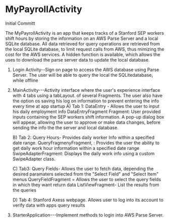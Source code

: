 # MyPayrollActivity
Initial Committ


The MyPayrollActivity is an app that keeps tracks of a Stanford SEP workers shift hours by storing the information
on an AWS Parse Server and a local SQLite database. All data retrieved for query operations are retrieved from 
the local SQLite database, to limit request calls from AWS, thus mimizing the cost for the AWS services. A hidden function is available, which 
allows the uses to download the parse server data to update the local database. 

1) Login Activity--Sign on page to access the AWS database using Parse Server. The user will be able to query the local 
                   the SQLitedatabase, while offline
2) MainActivity---Activity interface where the user's experience interface with 4 tabs using a tabLayout.
                of several Fragments. The user also have the option os saving his log on information to prevent entering the info every time 
                at app startup
      A) Tab 1: DataEntry - Allows the user to input his daily employment info
                DataEntryFragment Fragment:  User provided inputs containing the SEP workers shift information. A pop-up dialog
                box will appear, allowing the user to approve or make data changes, before sending the info the the server and 
                local database.
                
      B) Tab 2: Query Hours- Provides daily worker Info within a specified date range. 
                QueryFragmenyFragment, : Provides the user the ability to get daily work hour information within a specified date range
                SwipeAdapterFragment: Displays the daily work info using a custom SwipeAdapter class.
                
      C) Tab3: Query Fields- Allows the user to fetch data, depending the desired paramaters selected from the "Select Field" and
               "Select Item" menus
               QueryFieldFragment = Allows the user to select the query fields in which they want return data
               ListViewFragment- List the results from the queries
               
      D) Tab 4: Stanford Axess webpage. Allows user to log into its account to verify data with apps query results


3) StarterApplication---Implement methods to login into AWS Parse Server.
